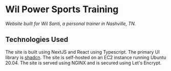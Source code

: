 # Wil Power Sports Training

*Website built for Wil Santi, a personal trainer in Nashville, TN.*

## Technologies Used

The site is built using NextJS and React using Typescript.  The primary UI library is [shadcn](https://ui.shadcn.com/).  The site is self-hosted on an EC2 instance running Ubuntu 20.04.  The site is served using NGINX and is secured using Let's Encrypt.